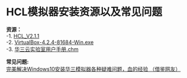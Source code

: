 # HCL模拟器安装资源以及常见问题

**资源：**  
      -1. [HCL_V2.1.1](http://pan.dlut.edu.cn/share?id=uv88r2s2787r)   
      -2. [VirtualBox-4.2.4-81684-Win.exe](http://pan.dlut.edu.cn/share?id=uvhcwks1743k)  
      -3. [华三云实验室用户手册.chm](http://pan.dlut.edu.cn/share?id=uvhcwks1743k)
      

**常见问题:**     
       [完美解决Windows10安装华三模拟器各种疑难问题，血的经验 （借鉴网友）](https://www.jianshu.com/p/20cacc8ebd86)
